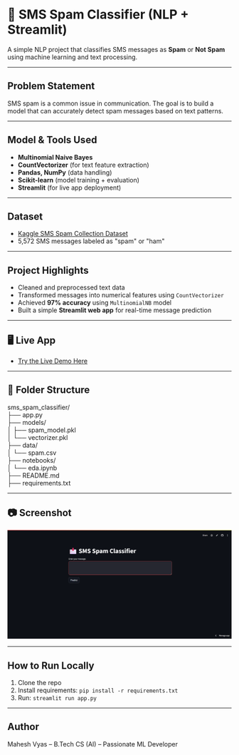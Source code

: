 # 📩 SMS Spam Classifier (NLP + Streamlit)

A simple NLP project that classifies SMS messages as **Spam** or **Not Spam** using machine learning and text processing.

---

##  Problem Statement

SMS spam is a common issue in communication. The goal is to build a model that can accurately detect spam messages based on text patterns.

---

##  Model & Tools Used

- **Multinomial Naive Bayes**
- **CountVectorizer** (for text feature extraction)
- **Pandas, NumPy** (data handling)
- **Scikit-learn** (model training + evaluation)
- **Streamlit** (for live app deployment)

---

## Dataset

- [Kaggle SMS Spam Collection Dataset](https://www.kaggle.com/datasets/uciml/sms-spam-collection-dataset)
- 5,572 SMS messages labeled as "spam" or "ham"

---

##  Project Highlights

- Cleaned and preprocessed text data  
- Transformed messages into numerical features using `CountVectorizer`  
- Achieved **97% accuracy** using `MultinomialNB` model  
- Built a simple **Streamlit web app** for real-time message prediction

---

## 🖥️ Live App

- [Try the Live Demo Here](https://maheshh-v-sms-spam-classifier-app-ohdkro.streamlit.app/)

---

## 📁 Folder Structure

sms\_spam\_classifier/  
├── app.py  
├── models/  
│ ├── spam\_model.pkl  
│ └── vectorizer.pkl  
├── data/  
│ └── spam.csv  
├── notebooks/  
│ └── eda.ipynb  
├── README.md  
├── requirements.txt


---

## 📷 Screenshot

![App Screenshot](https://github.com/maheshh-v/sms_spam_classifier/blob/2f1c6d0c92fba336a967dfa7d410c09c8bfbaccf/Screenshot%202025-06-12%20155817.png) 

---

##  How to Run Locally

1. Clone the repo  
2. Install requirements: `pip install -r requirements.txt`  
3. Run: `streamlit run app.py`

---

##  Author

Mahesh Vyas – B.Tech CS (AI) – Passionate ML Developer  
